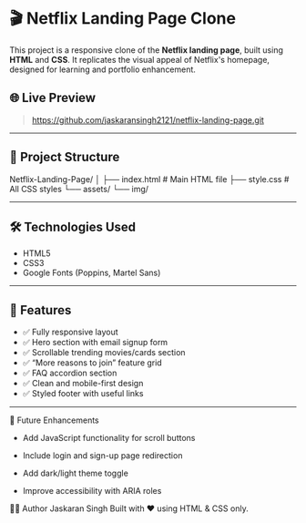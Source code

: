 # 🎬 Netflix Landing Page Clone

This project is a responsive clone of the **Netflix landing page**, built using **HTML** and **CSS**. It replicates the visual appeal of Netflix's homepage, designed for learning and portfolio enhancement.

## 🌐 Live Preview

> https://github.com/jaskaransingh2121/netflix-landing-page.git

---

## 📁 Project Structure

Netflix-Landing-Page/
│
├── index.html # Main HTML file
├── style.css # All CSS styles
└── assets/
└── img/


---

## 🛠️ Technologies Used

- HTML5
- CSS3
- Google Fonts (Poppins, Martel Sans)

---

## 📱 Features

- ✅ Fully responsive layout
- ✅ Hero section with email signup form
- ✅ Scrollable trending movies/cards section
- ✅ “More reasons to join” feature grid
- ✅ FAQ accordion section
- ✅ Clean and mobile-first design
- ✅ Styled footer with useful links

---

📌 Future Enhancements
- Add JavaScript functionality for scroll buttons

- Include login and sign-up page redirection

- Add dark/light theme toggle

- Improve accessibility with ARIA roles

👨‍💻 Author
Jaskaran Singh
Built with ❤️ using HTML & CSS only.



